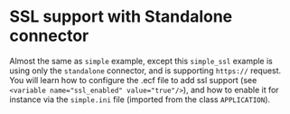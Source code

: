 SSL support with Standalone connector
=====================================

Almost the same as `simple` example, except this `simple_ssl` example is using only the `standalone` connector, and is supporting `https://` request. You will learn how to configure the .ecf file to add ssl support (see `<variable name="ssl_enabled" value="true"/>`), and how to enable it for instance via the `simple.ini` file (imported from the class `APPLICATION`).

